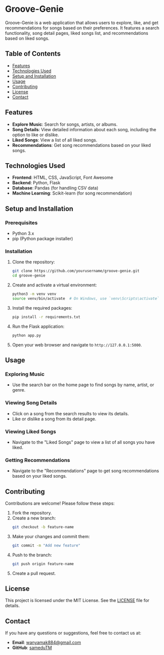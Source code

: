 # Groove-Genie

Groove-Genie is a web application that allows users to explore, like, and get recommendations for songs based on their preferences. It features a search functionality, song detail pages, liked songs list, and recommendations based on liked songs.

## Table of Contents
- [Features](#features)
- [Technologies Used](#technologies-used)
- [Setup and Installation](#setup-and-installation)
- [Usage](#usage)
- [Contributing](#contributing)
- [License](#license)
- [Contact](#contact)

## Features
- **Explore Music**: Search for songs, artists, or albums.
- **Song Details**: View detailed information about each song, including the option to like or dislike.
- **Liked Songs**: View a list of all liked songs.
- **Recommendations**: Get song recommendations based on your liked songs.

## Technologies Used
- **Frontend**: HTML, CSS, JavaScript, Font Awesome
- **Backend**: Python, Flask
- **Database**: Pandas (for handling CSV data)
- **Machine Learning**: Scikit-learn (for song recommendation)

## Setup and Installation

### Prerequisites
- Python 3.x
- pip (Python package installer)

### Installation
1. Clone the repository:
    ```bash
    git clone https://github.com/yourusername/groove-genie.git
    cd groove-genie
    ```

2. Create and activate a virtual environment:
    ```bash
    python3 -m venv venv
    source venv/bin/activate  # On Windows, use `venv\Scripts\activate`
    ```

3. Install the required packages:
    ```bash
    pip install -r requirements.txt
    ```

4. Run the Flask application:
    ```bash
    python app.py
    ```

5. Open your web browser and navigate to `http://127.0.0.1:5000`.

## Usage

### Exploring Music
- Use the search bar on the home page to find songs by name, artist, or genre.

### Viewing Song Details
- Click on a song from the search results to view its details.
- Like or dislike a song from its detail page.

### Viewing Liked Songs
- Navigate to the "Liked Songs" page to view a list of all songs you have liked.

### Getting Recommendations
- Navigate to the "Recommendations" page to get song recommendations based on your liked songs.

## Contributing
Contributions are welcome! Please follow these steps:
1. Fork the repository.
2. Create a new branch:
    ```bash
    git checkout -b feature-name
    ```
3. Make your changes and commit them:
    ```bash
    git commit -m "Add new feature"
    ```
4. Push to the branch:
    ```bash
    git push origin feature-name
    ```
5. Create a pull request.

## License
This project is licensed under the MIT License. See the [LICENSE](LICENSE) file for details.

## Contact
If you have any questions or suggestions, feel free to contact us at:
- **Email**: wanyamak884@gmail.com
- **GitHub**: [sameduTM](https://github.com/sameduTM)

